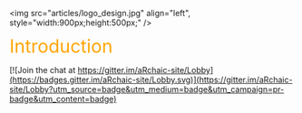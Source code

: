 

<img src="articles/logo_design.jpg" align="left", style="width:900px;height:500px;" />


<span style="color:orange;">
<font size="6"> Introduction </font>
</span>


[![Join the chat at https://gitter.im/aRchaic-site/Lobby](https://badges.gitter.im/aRchaic-site/Lobby.svg)](https://gitter.im/aRchaic-site/Lobby?utm_source=badge&utm_medium=badge&utm_campaign=pr-badge&utm_content=badge)